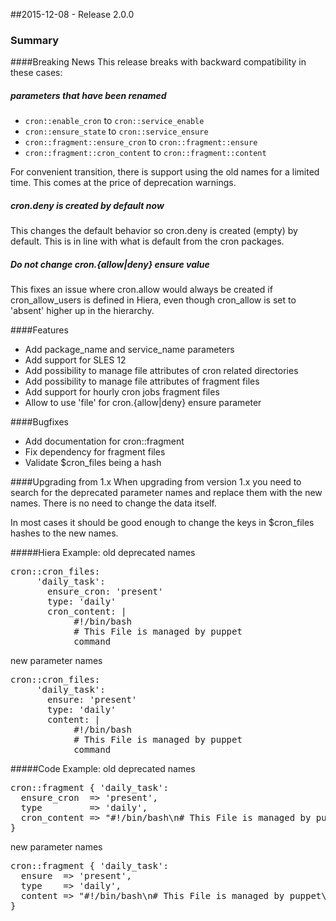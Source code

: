 ##2015-12-08 - Release 2.0.0
### Summary
####Breaking News
This release breaks with backward compatibility in these cases:
##### parameters that have been renamed
- ```cron::enable_cron``` to ```cron::service_enable```
- ```cron::ensure_state``` to ```cron::service_ensure```
- ```cron::fragment::ensure_cron``` to ```cron::fragment::ensure```
- ```cron::fragment::cron_content``` to ```cron::fragment::content```

For convenient transition, there is support using the old names for a limited time.
This comes at the price of deprecation warnings.

##### cron.deny is created by default now

  This changes the default behavior so cron.deny is created (empty) by
  default. This is in line with what is default from the cron packages.

##### Do not change cron.{allow|deny} ensure value

  This fixes an issue where cron.allow would always be created if
  cron_allow_users is defined in Hiera, even though cron_allow is set to
  'absent' higher up in the hierarchy.

####Features
- Add package_name and service_name parameters
- Add support for SLES 12
- Add possibility to manage file attributes of cron related directories
- Add possibility to manage file attributes of fragment files
- Add support for hourly cron jobs fragment files
- Allow to use 'file' for cron.{allow|deny} ensure parameter

####Bugfixes
- Add documentation for cron::fragment
- Fix dependency for fragment files
- Validate $cron_files being a hash


####Upgrading from 1.x
When upgrading from version 1.x you need to search for the deprecated parameter names
and replace them with the new names. There is no need to change the data itself.

In most cases it should be good enough to change the keys in $cron_files hashes to the new names.

#####Hiera Example:
old deprecated names
<pre>
cron::cron_files:
     'daily_task':
       ensure_cron: 'present'
       type: 'daily'
       cron_content: |
            #!/bin/bash
            # This File is managed by puppet
            command
</pre>

new parameter names
<pre>
cron::cron_files:
     'daily_task':
       ensure: 'present'
       type: 'daily'
       content: |
            #!/bin/bash
            # This File is managed by puppet
            command
</pre>

#####Code Example:
old deprecated names
<pre>
cron::fragment { 'daily_task':
  ensure_cron  => 'present',
  type         => 'daily',
  cron_content => "#!/bin/bash\n# This File is managed by puppet\ncommand",
}
</pre>

new parameter names
<pre>
cron::fragment { 'daily_task':
  ensure  => 'present',
  type    => 'daily',
  content => "#!/bin/bash\n# This File is managed by puppet\ncommand",
}
</pre>

